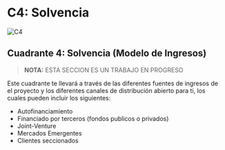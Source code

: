 # C4: Solvencia

![C4](http://mysbm.org/wp-content/themes/MySBM/medias/presentation_quadrant_solvabilite.jpg)

## Cuadrante 4: Solvencia \(Modelo de Ingresos\)

> **NOTA:** ESTA SECCION ES UN TRABAJO EN PROGRESO

Este cuadrante te llevará a través de las diferentes fuentes de ingresos de el proyecto y los diferentes canales de distribución abierto para ti, los cuales pueden incluir los siguientes:

* Autofinanciamiento
* Financiado por terceros \(fondos publicos o privados\)
* Joint-Venture
* Mercados Emergentes
* Clientes seccionados

